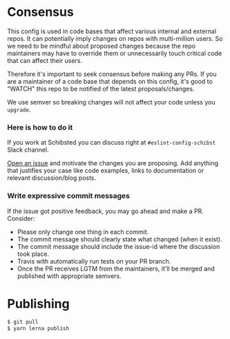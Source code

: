 # Consensus

This config is used in code bases that affect various internal and external repos.
It can potentially imply changes on repos with multi-million users. So we need to be mindful
about proposed changes because the repo maintainers may have to override them or unnecessarily
touch critical code that can affect their users.

Therefore it's important to seek consensus before making any PRs.
If you are a maintainer of a code base that depends on this config, it's good to "WATCH" this repo
to be notified of the latest proposals/changes.

We use semver so breaking changes will not affect your code unless you `upgrade`.

### Here is how to do it

If you work at Schibsted you can discuss right at `#eslint-config-schibst` Slack channel.

[Open an issue](https://github.com/schibsted/eslint-config-schibsted/issues/new) and motivate the
changes you are proposing. Add anything that justifies your case like code examples, links to
documentation or relevant discussion/blog posts.

### Write expressive commit messages

If the issue got positive feedback, you may go ahead and make a PR. Consider:

* Please only change one thing in each commit.
* The commit message should clearly state what changed (when it exist).
* The commit message should include the issue-id where the discussion took place.
* Travis with automatically run tests on your PR branch.
* Once the PR receives LGTM from the maintainers, it'll be merged and published with appropriate
semvers.

# Publishing

```bash
$ git pull
$ yarn lerna publish
```
